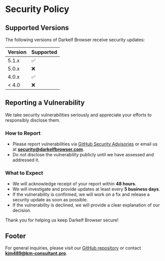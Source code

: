 # Security Policy

## Supported Versions

The following versions of Darkelf Browser receive security updates:

| Version  | Supported |
|----------|------------|
| 5.1.x    | ✅         |
| 5.0.x    | ❌         |
| 4.0.x    | ✅         |
| < 4.0    | ❌         |

## Reporting a Vulnerability

We take security vulnerabilities seriously and appreciate your efforts to responsibly disclose them.

### How to Report
- Please report vulnerabilities via [GitHub Security Advisories](https://github.com/YOUR-REPO/security/advisories) or email us at **security@darkelfbrowser.com**.
- Do not disclose the vulnerability publicly until we have assessed and addressed it.

### What to Expect
- We will acknowledge receipt of your report within **48 hours**.
- We will investigate and provide updates at least every **5 business days**.
- If the vulnerability is confirmed, we will work on a fix and release a security update as soon as possible.
- If the vulnerability is declined, we will provide a clear explanation of our decision.

Thank you for helping us keep Darkelf Browser secure!

## Footer
For general inquiries, please visit our [GitHub repository](https://github.com/YOUR-REPO) or contact **kjm489@km-consultant.pro**.

